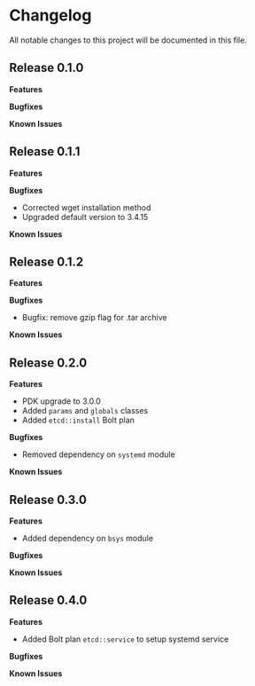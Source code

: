 # Changelog

All notable changes to this project will be documented in this file.

## Release 0.1.0

**Features**

**Bugfixes**

**Known Issues**

## Release 0.1.1

**Features**

**Bugfixes**

* Corrected wget installation method
* Upgraded default version to 3.4.15

**Known Issues**

## Release 0.1.2

**Features**

**Bugfixes**

* Bugfix: remove gzip flag for .tar archive

**Known Issues**

## Release 0.2.0

**Features**

* PDK upgrade to 3.0.0
* Added `params` and `globals` classes
* Added `etcd::install` Bolt plan

**Bugfixes**

* Removed dependency on `systemd` module

**Known Issues**

## Release 0.3.0

**Features**

* Added dependency on `bsys` module

**Bugfixes**

**Known Issues**

## Release 0.4.0

**Features**

* Added Bolt plan `etcd::service` to setup systemd service

**Bugfixes**

**Known Issues**